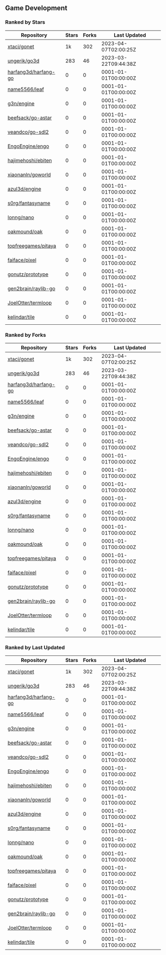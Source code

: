 ## Game Development

### Ranked by Stars

| Repository | Stars | Forks | Last Updated |
|------------|-------|-------|--------------|
| [xtaci/gonet](https://github.com/xtaci/gonet) | 1k | 302 | 2023-04-07T02:00:25Z |
| [ungerik/go3d](https://github.com/ungerik/go3d) | 283 | 46 | 2023-03-22T09:44:38Z |
| [harfang3d/harfang-go](https://github.com/harfang3d/harfang-go) | 0 | 0 | 0001-01-01T00:00:00Z |
| [name5566/leaf](https://github.com/name5566/leaf) | 0 | 0 | 0001-01-01T00:00:00Z |
| [g3n/engine](https://github.com/g3n/engine) | 0 | 0 | 0001-01-01T00:00:00Z |
| [beefsack/go-astar](https://github.com/beefsack/go-astar) | 0 | 0 | 0001-01-01T00:00:00Z |
| [veandco/go-sdl2](https://github.com/veandco/go-sdl2) | 0 | 0 | 0001-01-01T00:00:00Z |
| [EngoEngine/engo](https://github.com/EngoEngine/engo) | 0 | 0 | 0001-01-01T00:00:00Z |
| [hajimehoshi/ebiten](https://github.com/hajimehoshi/ebiten) | 0 | 0 | 0001-01-01T00:00:00Z |
| [xiaonanln/goworld](https://github.com/xiaonanln/goworld) | 0 | 0 | 0001-01-01T00:00:00Z |
| [azul3d/engine](https://github.com/azul3d/engine) | 0 | 0 | 0001-01-01T00:00:00Z |
| [s0rg/fantasyname](https://github.com/s0rg/fantasyname) | 0 | 0 | 0001-01-01T00:00:00Z |
| [lonng/nano](https://github.com/lonng/nano) | 0 | 0 | 0001-01-01T00:00:00Z |
| [oakmound/oak](https://github.com/oakmound/oak) | 0 | 0 | 0001-01-01T00:00:00Z |
| [topfreegames/pitaya](https://github.com/topfreegames/pitaya) | 0 | 0 | 0001-01-01T00:00:00Z |
| [faiface/pixel](https://github.com/faiface/pixel) | 0 | 0 | 0001-01-01T00:00:00Z |
| [gonutz/prototype](https://github.com/gonutz/prototype) | 0 | 0 | 0001-01-01T00:00:00Z |
| [gen2brain/raylib-go](https://github.com/gen2brain/raylib-go) | 0 | 0 | 0001-01-01T00:00:00Z |
| [JoelOtter/termloop](https://github.com/JoelOtter/termloop) | 0 | 0 | 0001-01-01T00:00:00Z |
| [kelindar/tile](https://github.com/kelindar/tile) | 0 | 0 | 0001-01-01T00:00:00Z |

### Ranked by Forks

| Repository | Stars | Forks | Last Updated |
|------------|-------|-------|--------------|
| [xtaci/gonet](https://github.com/xtaci/gonet) | 1k | 302 | 2023-04-07T02:00:25Z |
| [ungerik/go3d](https://github.com/ungerik/go3d) | 283 | 46 | 2023-03-22T09:44:38Z |
| [harfang3d/harfang-go](https://github.com/harfang3d/harfang-go) | 0 | 0 | 0001-01-01T00:00:00Z |
| [name5566/leaf](https://github.com/name5566/leaf) | 0 | 0 | 0001-01-01T00:00:00Z |
| [g3n/engine](https://github.com/g3n/engine) | 0 | 0 | 0001-01-01T00:00:00Z |
| [beefsack/go-astar](https://github.com/beefsack/go-astar) | 0 | 0 | 0001-01-01T00:00:00Z |
| [veandco/go-sdl2](https://github.com/veandco/go-sdl2) | 0 | 0 | 0001-01-01T00:00:00Z |
| [EngoEngine/engo](https://github.com/EngoEngine/engo) | 0 | 0 | 0001-01-01T00:00:00Z |
| [hajimehoshi/ebiten](https://github.com/hajimehoshi/ebiten) | 0 | 0 | 0001-01-01T00:00:00Z |
| [xiaonanln/goworld](https://github.com/xiaonanln/goworld) | 0 | 0 | 0001-01-01T00:00:00Z |
| [azul3d/engine](https://github.com/azul3d/engine) | 0 | 0 | 0001-01-01T00:00:00Z |
| [s0rg/fantasyname](https://github.com/s0rg/fantasyname) | 0 | 0 | 0001-01-01T00:00:00Z |
| [lonng/nano](https://github.com/lonng/nano) | 0 | 0 | 0001-01-01T00:00:00Z |
| [oakmound/oak](https://github.com/oakmound/oak) | 0 | 0 | 0001-01-01T00:00:00Z |
| [topfreegames/pitaya](https://github.com/topfreegames/pitaya) | 0 | 0 | 0001-01-01T00:00:00Z |
| [faiface/pixel](https://github.com/faiface/pixel) | 0 | 0 | 0001-01-01T00:00:00Z |
| [gonutz/prototype](https://github.com/gonutz/prototype) | 0 | 0 | 0001-01-01T00:00:00Z |
| [gen2brain/raylib-go](https://github.com/gen2brain/raylib-go) | 0 | 0 | 0001-01-01T00:00:00Z |
| [JoelOtter/termloop](https://github.com/JoelOtter/termloop) | 0 | 0 | 0001-01-01T00:00:00Z |
| [kelindar/tile](https://github.com/kelindar/tile) | 0 | 0 | 0001-01-01T00:00:00Z |

### Ranked by Last Updated

| Repository | Stars | Forks | Last Updated |
|------------|-------|-------|--------------|
| [xtaci/gonet](https://github.com/xtaci/gonet) | 1k | 302 | 2023-04-07T02:00:25Z |
| [ungerik/go3d](https://github.com/ungerik/go3d) | 283 | 46 | 2023-03-22T09:44:38Z |
| [harfang3d/harfang-go](https://github.com/harfang3d/harfang-go) | 0 | 0 | 0001-01-01T00:00:00Z |
| [name5566/leaf](https://github.com/name5566/leaf) | 0 | 0 | 0001-01-01T00:00:00Z |
| [g3n/engine](https://github.com/g3n/engine) | 0 | 0 | 0001-01-01T00:00:00Z |
| [beefsack/go-astar](https://github.com/beefsack/go-astar) | 0 | 0 | 0001-01-01T00:00:00Z |
| [veandco/go-sdl2](https://github.com/veandco/go-sdl2) | 0 | 0 | 0001-01-01T00:00:00Z |
| [EngoEngine/engo](https://github.com/EngoEngine/engo) | 0 | 0 | 0001-01-01T00:00:00Z |
| [hajimehoshi/ebiten](https://github.com/hajimehoshi/ebiten) | 0 | 0 | 0001-01-01T00:00:00Z |
| [xiaonanln/goworld](https://github.com/xiaonanln/goworld) | 0 | 0 | 0001-01-01T00:00:00Z |
| [azul3d/engine](https://github.com/azul3d/engine) | 0 | 0 | 0001-01-01T00:00:00Z |
| [s0rg/fantasyname](https://github.com/s0rg/fantasyname) | 0 | 0 | 0001-01-01T00:00:00Z |
| [lonng/nano](https://github.com/lonng/nano) | 0 | 0 | 0001-01-01T00:00:00Z |
| [oakmound/oak](https://github.com/oakmound/oak) | 0 | 0 | 0001-01-01T00:00:00Z |
| [topfreegames/pitaya](https://github.com/topfreegames/pitaya) | 0 | 0 | 0001-01-01T00:00:00Z |
| [faiface/pixel](https://github.com/faiface/pixel) | 0 | 0 | 0001-01-01T00:00:00Z |
| [gonutz/prototype](https://github.com/gonutz/prototype) | 0 | 0 | 0001-01-01T00:00:00Z |
| [gen2brain/raylib-go](https://github.com/gen2brain/raylib-go) | 0 | 0 | 0001-01-01T00:00:00Z |
| [JoelOtter/termloop](https://github.com/JoelOtter/termloop) | 0 | 0 | 0001-01-01T00:00:00Z |
| [kelindar/tile](https://github.com/kelindar/tile) | 0 | 0 | 0001-01-01T00:00:00Z |

